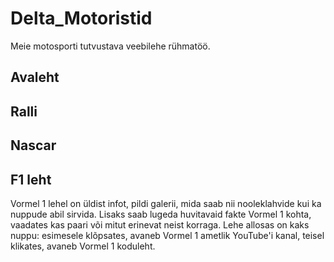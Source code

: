 # Delta_Motoristid
Meie motosporti tutvustava veebilehe rühmatöö.
## Avaleht
## Ralli
## Nascar
## F1 leht
Vormel 1 lehel on üldist infot, pildi galerii, mida saab nii nooleklahvide kui ka nuppude abil sirvida. 
Lisaks saab lugeda huvitavaid fakte Vormel 1 kohta, vaadates kas paari või mitut erinevat neist korraga.
Lehe allosas on kaks nuppu: esimesele klõpsates, avaneb Vormel 1 ametlik YouTube'i kanal, teisel klikates, avaneb Vormel 1 koduleht.
